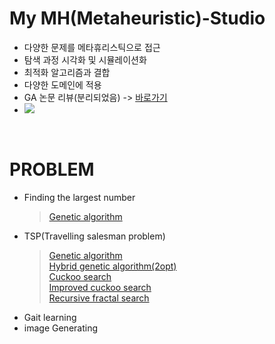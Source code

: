 # My MH(Metaheuristic)-Studio
- 다양한 문제를 메타휴리스틱으로 접근
- 탐색 과정 시각화 및 시뮬레이션화
- 최적화 알고리즘과 결합
- 다양한 도메인에 적용
- GA 논문 리뷰(분리되었음) -> [바로가기](https://github.com/KGJsGit/my_PaperList)
- <img src = "https://img.shields.io/badge/Language-python-blue">
<br/>

# PROBLEM
- Finding the largest number
  > [Genetic algorithm](https://github.com/KGJsGit/my_GA_studio/blob/master/code/GA_largestNumberFinder.py)
- TSP(Travelling salesman problem)
  > [Genetic algorithm](https://github.com/KGJsGit/my_MH-studio/blob/master/code/numpyGA.py)<br/>
  > [Hybrid genetic algorithm(2opt)](https://github.com/KGJsGit/my_MH-studio/blob/master/code/enhancedOptNumGA.py)<br/>
  > [Cuckoo search](https://github.com/KGJsGit/my_MH-studio/blob/master/code/CS.py)<br/>
  > [Improved cuckoo search](https://github.com/KGJsGit/my_MH-studio/blob/master/code/enhancedCS.py)<br/>
  > [Recursive fractal search](https://github.com/KGJsGit/my_MH-studio/blob/master/code/RecursiveFractalSearch.py)
- Gait learning
- image Generating
<br/>
